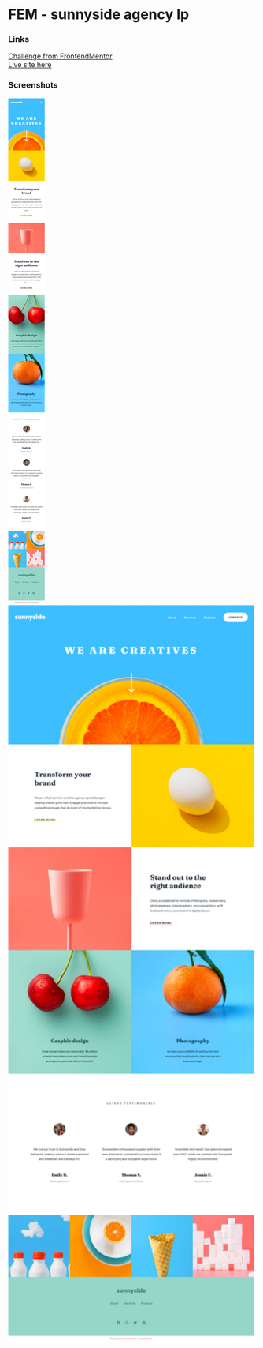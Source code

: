 # FEM - sunnyside agency lp
### Links
[Challenge from FrontendMentor](https://www.frontendmentor.io/challenges/sunnyside-agency-landing-page-7yVs3B6ef)\
[Live site here](https://mgksp.github.io/FEM-sunnyside-agency-lp/)
### Screenshots
<img src="./screenshots/mobile.png" alt="mobile version" /> <img src="./screenshots/desktop.png" alt="desktop version" width="500px" />
